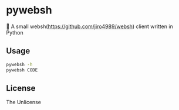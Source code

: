 # pywebsh

🐍 A small websh(https://github.com/jiro4989/websh) client written in Python

## Usage

```bash
pywebsh -h
pywebsh CODE
```

## License

The Unlicense
